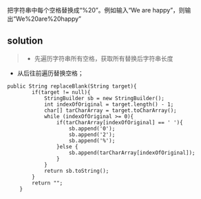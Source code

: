 
把字符串中每个空格替换成“%20”。例如输入“We are happy”，则输出“We%20are%20happy”

## solution

>+ 先遍历字符串所有空格，获取所有替换后字符串长度
+ 从后往前遍历替换空格；

```
public String replaceBlank(String target){
        if(target != null){
            StringBuilder sb = new StringBuilder();
            int indexOfOriginal = target.length() - 1;
            char[] tarCharArray = target.toCharArray();
            while (indexOfOriginal >= 0){
                if(tarCharArray[indexOfOriginal] == ' '){
                    sb.append('0');
                    sb.append('2');
                    sb.append('%');
                }else {
                    sb.append(tarCharArray[indexOfOriginal]);
                }
            }
            return sb.toString();
        }
        return "";
    }
```